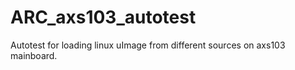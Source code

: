 # ARC_axs103_autotest
Autotest for loading linux uImage from different sources on axs103 mainboard.
